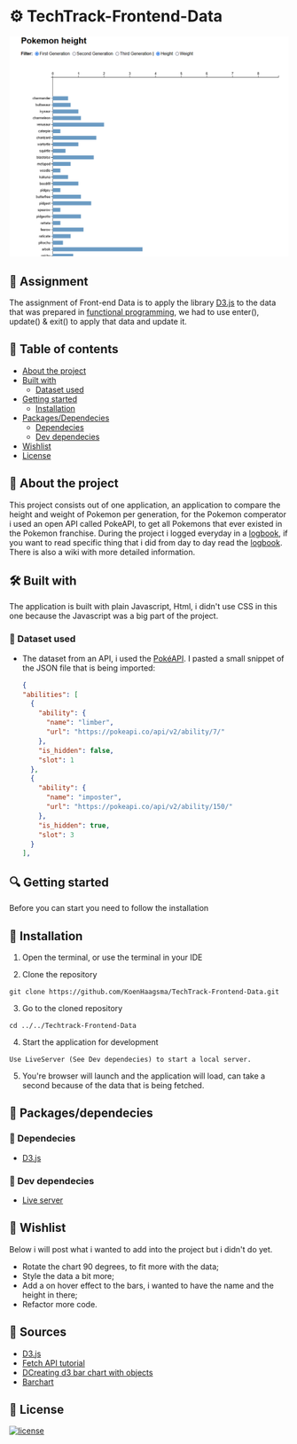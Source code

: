# ⚙ TechTrack-Frontend-Data

![Project image](./img/Pokemon_D3.PNG)

## 📂 Assignment

The assignment of Front-end Data is to apply the library [D3.js](https://d3js.org/) to the data that was prepared in [functional programming](https://github.com/KoenHaagsma/TechTrack-Frontend-Applications), we had to use enter(), update() & exit() to apply that data and update it.

## 🧾 Table of contents

-   [About the project](##About-the-project)
-   [Built with](##Built-with)
    -   [Dataset used](###Dataset-used)
-   [Getting started](##Getting-started)
    -   [Installation](##Installation)
-   [Packages/Dependecies](##Packages/dependecies)
    -   [Dependecies](###Dependecies)
    -   [Dev dependecies](###Dev-dependecies)
-   [Wishlist](##Wishlist)
-   [License](##License)

## 📖 About the project

This project consists out of one application, an application to compare the height and weight of Pokemon per generation, for the Pokemon comperator i used an open API called PokeAPI, to get all Pokemons that ever existed in the Pokemon franchise. During the project i logged everyday in a [logbook](https://github.com/KoenHaagsma/TechTrack-Frontend-Data/wiki/%F0%9F%A7%BE-Logboek), if you want to read specific thing that i did from day to day read the [logbook](https://github.com/KoenHaagsma/TechTrack-Frontend-Data/wiki/%F0%9F%A7%BE-Logboek). There is also a wiki with more detailed information.

## 🛠 Built with

The application is built with plain Javascript, Html, i didn't use CSS in this one because the Javascript was a big part of the project.


### 📅 Dataset used

- The dataset from an API, i used the [PokéAPI](https://pokeapi.co/).
  I pasted a small snippet of the JSON file that is being imported:
  ```JSON
  {
  "abilities": [
    {
      "ability": {
        "name": "limber",
        "url": "https://pokeapi.co/api/v2/ability/7/"
      },
      "is_hidden": false,
      "slot": 1
    },
    {
      "ability": {
        "name": "imposter",
        "url": "https://pokeapi.co/api/v2/ability/150/"
      },
      "is_hidden": true,
      "slot": 3
    }
  ],
  ```

## 🔍 Getting started

Before you can start you need to follow the installation

## 🔨 Installation

1. Open the terminal, or use the terminal in your IDE

2. Clone the repository

```
git clone https://github.com/KoenHaagsma/TechTrack-Frontend-Data.git
```

3. Go to the cloned repository

```
cd ../../Techtrack-Frontend-Data
```

4. Start the application for development

```
Use LiveServer (See Dev dependecies) to start a local server.
```

5. You're browser will launch and the application will load, can take a second because of the data that is being fetched.

## 🧰 Packages/dependecies

### 🧱 Dependecies

-   [D3.js](https://d3js.org/)

### 🧱 Dev dependecies

-   [Live server](https://marketplace.visualstudio.com/items?itemName=ritwickdey.LiveServer)

## 🌟 Wishlist

Below i will post what i wanted to add into the project but i didn't do yet.
- Rotate the chart 90 degrees, to fit more with the data;
- Style the data a bit more;
- Add a on hover effect to the bars, i wanted to have the name and the height in there;
- Refactor more code.

## 📑 Sources

-   [D3.js](https://d3js.org/)
-   [Fetch API tutorial](https://www.javascripttutorial.net/javascript-fetch-api/)
-   [DCreating d3 bar chart with objects](https://stackoverflow.com/questions/65676115/create-a-d3-bar-chart-using-a-object)
-   [Barchart](https://codepen.io/sgratzl/pen/NWWKKda)

## 🔖 License

[![license](https://img.shields.io/github/license/DAVFoundation/captain-n3m0.svg?style=flat-square)](https://github.com/KoenHaagsma/TechTrack-Frontend-Data/blob/main/LICENSE)
